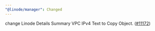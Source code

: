```yaml
---
"@linode/manager": Changed
---
```


change Linode Details Summary VPC IPv4 Text to Copy Object. ([#11172](https://github.com/linode/manager/pull/11172))
